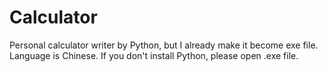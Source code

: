 # Calculator
Personal calculator writer by Python, but I already make it become exe file.
Language is Chinese.
If you don't install Python, please open .exe file.
